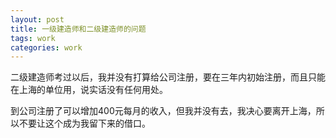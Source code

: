 ```yaml
---
layout: post
title: 一级建造师和二级建造师的问题  
tags: work
categories: work
---
```


二级建造师考过以后，我并没有打算给公司注册，要在三年内初始注册，而且只能在上海的单位用，说实话没有任何用处。

到公司注册了可以增加400元每月的收入，但我并没有去，我决心要离开上海，所以不要让这个成为我留下来的借口。